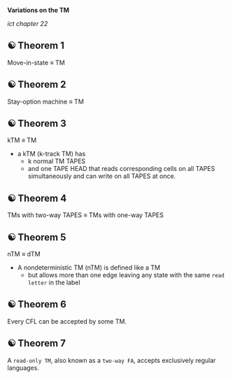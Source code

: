 __Variations on the TM__

_ict chapter 22_


☯ Theorem 1
---
Move-in-state ≡ TM


☯ Theorem 2
---
Stay-option machine ≡ TM


☯ Theorem 3
---
kTM ≡ TM
- a kTM (k-track TM) has 
  - k normal TM TAPES 
  - and one TAPE HEAD that reads correspond­ing cells on all TAPES simultaneously and can write on all TAPES at once.


☯ Theorem 4
---
TMs with two-way TAPES ≡ TMs with one-way TAPES


☯ Theorem 5
---
nTM ≡ dTM
- A nondeterministic TM (nTM) is defined like a TM
  - but allows more than one edge leaving any state with the same `read letter` in the label


☯ Theorem 6
---
Every CFL can be accepted by some TM.


☯ Theorem 7
---
A `read-only TM`, also known as a `two-way FA`, accepts exclusively regular languages.